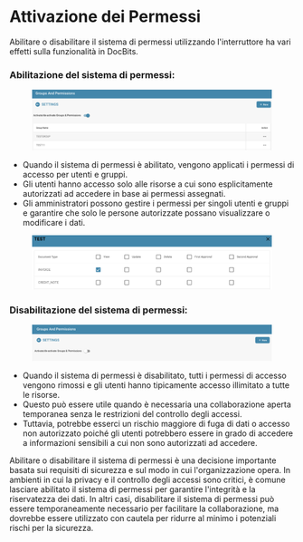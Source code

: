 # Attivazione dei Permessi

Abilitare o disabilitare il sistema di permessi utilizzando l'interruttore ha vari effetti sulla funzionalità in DocBits.

### **Abilitazione del sistema di permessi:**

<figure><img src="../../../../../.gitbook/assets/activation-permissions1.png" alt=""><figcaption></figcaption></figure>

* Quando il sistema di permessi è abilitato, vengono applicati i permessi di accesso per utenti e gruppi.
* Gli utenti hanno accesso solo alle risorse a cui sono esplicitamente autorizzati ad accedere in base ai permessi assegnati.
* Gli amministratori possono gestire i permessi per singoli utenti e gruppi e garantire che solo le persone autorizzate possano visualizzare o modificare i dati.

<figure><img src="../../../../../.gitbook/assets/activation-permissions2.png" alt=""><figcaption></figcaption></figure>

### Disabilitazione del sistema di permessi:

<figure><img src="../../../../../.gitbook/assets/activation-permissions3.png" alt=""><figcaption></figcaption></figure>

* Quando il sistema di permessi è disabilitato, tutti i permessi di accesso vengono rimossi e gli utenti hanno tipicamente accesso illimitato a tutte le risorse.
* Questo può essere utile quando è necessaria una collaborazione aperta temporanea senza le restrizioni del controllo degli accessi.
* Tuttavia, potrebbe esserci un rischio maggiore di fuga di dati o accesso non autorizzato poiché gli utenti potrebbero essere in grado di accedere a informazioni sensibili a cui non sono autorizzati ad accedere.

Abilitare o disabilitare il sistema di permessi è una decisione importante basata sui requisiti di sicurezza e sul modo in cui l'organizzazione opera. In ambienti in cui la privacy e il controllo degli accessi sono critici, è comune lasciare abilitato il sistema di permessi per garantire l'integrità e la riservatezza dei dati. In altri casi, disabilitare il sistema di permessi può essere temporaneamente necessario per facilitare la collaborazione, ma dovrebbe essere utilizzato con cautela per ridurre al minimo i potenziali rischi per la sicurezza.
